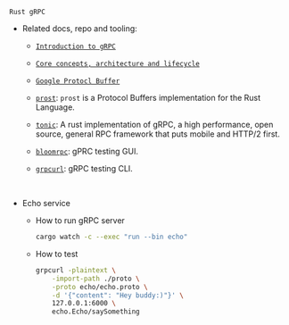 `Rust gRPC`

- Related docs, repo and tooling:

    - [`Introduction to gRPC`](https://grpc.io/docs/what-is-grpc/introduction/)

    - [`Core concepts, architecture and lifecycle`](https://grpc.io/docs/what-is-grpc/core-concepts/)

    - [`Google Protocl Buffer`](https://developers.google.com/protocol-buffers/docs/overview)

    - [`prost`](https://crates.io/crates/prost): `prost` is a Protocol Buffers
    implementation for the Rust Language.

    - [`tonic`](https://github.com/hyperium/tonic): A rust implementation of
    gRPC, a high performance, open source, general RPC framework that puts
    mobile and HTTP/2 first.

    - [`bloomrpc`](https://github.com/bloomrpc/bloomrpc): gPRC testing GUI.

    - [`grpcurl`](https://github.com/fullstorydev/grpcurl): gRPC testing CLI.

    </br>


- Echo service

    - How to run gRPC server

        ```bash
        cargo watch -c --exec "run --bin echo"
        ```

    - How to test

        ```bash
        grpcurl -plaintext \
            -import-path ./proto \
            -proto echo/echo.proto \
            -d '{"content": "Hey buddy:)"}' \
            127.0.0.1:6000 \
            echo.Echo/saySomething
        ```

        </br>

